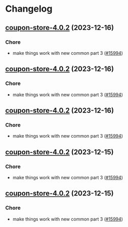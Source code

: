 # Changelog



## [coupon-store-4.0.2](https://github.com/truecharts/charts/compare/coupon-store-3.0.27...coupon-store-4.0.2) (2023-12-16)

### Chore

- make things work with new common part 3 ([#15994](https://github.com/truecharts/charts/issues/15994))
  
  


## [coupon-store-4.0.2](https://github.com/truecharts/charts/compare/coupon-store-3.0.27...coupon-store-4.0.2) (2023-12-16)

### Chore

- make things work with new common part 3 ([#15994](https://github.com/truecharts/charts/issues/15994))
  
  


## [coupon-store-4.0.2](https://github.com/truecharts/charts/compare/coupon-store-3.0.27...coupon-store-4.0.2) (2023-12-16)

### Chore

- make things work with new common part 3 ([#15994](https://github.com/truecharts/charts/issues/15994))
  
  


## [coupon-store-4.0.2](https://github.com/truecharts/charts/compare/coupon-store-3.0.27...coupon-store-4.0.2) (2023-12-15)

### Chore

- make things work with new common part 3 ([#15994](https://github.com/truecharts/charts/issues/15994))
  
  


## [coupon-store-4.0.2](https://github.com/truecharts/charts/compare/coupon-store-3.0.27...coupon-store-4.0.2) (2023-12-15)

### Chore

- make things work with new common part 3 ([#15994](https://github.com/truecharts/charts/issues/15994))
  
  